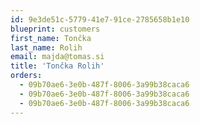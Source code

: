 ```yaml
---
id: 9e3de51c-5779-41e7-91ce-2785658b1e10
blueprint: customers
first_name: Tončka
last_name: Rolih
email: majda@tomas.si
title: 'Tončka Rolih'
orders:
  - 09b70ae6-3e0b-487f-8006-3a99b38caca6
  - 09b70ae6-3e0b-487f-8006-3a99b38caca6
  - 09b70ae6-3e0b-487f-8006-3a99b38caca6
---
```


